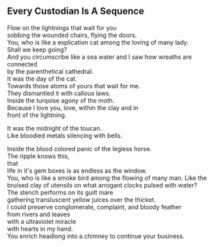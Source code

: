 Every Custodian Is A Sequence
-----------------------------
  
Flow on the lightnings that wait for you  
sobbing the wounded chairs, flying the doors.  
You, who is like a explication cat among the loving of many lady.  
Shall we keep going?  
And you circumscribe like a sea water and I saw how wreaths are connected  
by the parenthetical cathedral.  
It was the day of the cat.  
Towards those atoms of yours that wait for me.  
They dismantled it with callous laws.  
Inside the turqoise agony of the moth.  
Because I love you, love, within the clay and in  
front of the lightning.  
  
It was the midnight of the toucan.  
Like bloodied metals silencing with bells.  
  
Inside the blood colored panic of the legless horse.  
The ripple knows this,  
that  
life in it's gem boxes is as endless as the window.  
You, who is like a smoke bird among the flowing of many man. Like the bruised clay of utensils on what arrogant clocks pulsed with water?  
The stench performs on its guilt mare  
gathering transluscent yellow juices over the thicket.  
I could preserve conglomerate, complaint, and bloody feather  
from rivers and leaves  
with a ultraviolet miracle  
with hearts in my hand.  
You enrich headlong into a chimney to continue your business.  
